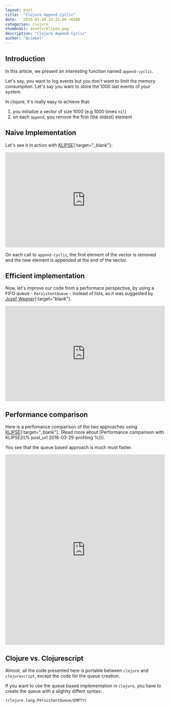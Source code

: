 ```yaml
---
layout: post
title:  "Clojure Append Cyclic"
date:   2016-03-28 12:31:46 +0200
categories: clojure
thumbnail: assets/klipse.png
description: "Clojure Append Cyclic"
author: "@viebel"
---
```


## Introduction
In this article, we present an interesting function named `append-cyclic`.

Let's say, you want to log events but you don't want to limit the memory consumption. Let's say you want to store the 1000 last events of your system.

In clojure, it's really easy to achieve that:

1. you initialize a vector of size 1000 (e.g 1000 times `nil`)
2. on each `append`, you remove the first (the oldest) element


## Naive Implementation

Let's see it in action with [KLIPSE][app-url]{:target="_blank"}:

<iframe frameborder="0" width="100%" height="300px"
    src="http://app.klipse.tech/?eval_only=1&cljs_in=(defn%20append-cyclic%5Blst%20a%5D%0A%20%20(concat%20(rest%20lst)%20%5Ba%5D))%0A%0A%0A(-%3E%20(repeat%203%20nil)%0A%20%20%20%20(append-cyclic%20%209)%0A%20%20%20%20(append-cyclic%20%2010)%0A%20%20%20%20(append-cyclic%20%2011)%0A%20%20%20%20(append-cyclic%20%2012))">
</iframe>


On each call to `append-cyclic`, the first element of the vector is removed and the new element is appended at the end of the vector.

## Efficient implementation

Now, let's improve our code from a performace perspective, by using a FIFO queue - `PersistentQueue` - instead of lists, as it was suggested by [Jozef Wagner](https://disqus.com/by/jozefwagner/){:target="blank"}.

<iframe frameborder="0" width="100%" height="300px"
    src="http://app.klipse.tech/?eval_only=1&cljs_in=(defn%20queue%0A%20%20%5Bsize%5D%0A%20%20(into%20(PersistentQueue.)%20(repeat%20size%20nil)))%0A%0A(defn%20append-cyclic-queue%0A%20%20%5Bqueue%20x%5D%0A%20%20(pop%20(conj%20queue%20x)))%0A%0A%0A(-%3E%20(queue%203)%0A%20%20%20%20(append-cyclic-queue%20%209)%0A%20%20%20%20(append-cyclic-queue%20%2010)%0A%20%20%20%20(append-cyclic-queue%20%2011)%0A%20%20%20%20(append-cyclic-queue%20%2012))">
</iframe>


## Performance comparison
Here is a perfomance comparison of the two approaches using [KLIPSE][app-url]{:target="_blank"}. (Read more about [Performance comparison with KLIPSE]({% post_url 2016-03-29-profiling %})).

You see that the queue based approach is much must faster.

<iframe frameborder="0" width="100%" height="600px"
  src="http://app.klipse.tech/?eval_only=1&cljs_in=(defn%20append-cyclic-concat%20%5Blst%20a%5D%0A%20%20(concat%20(rest%20lst)%20%5Ba%5D))%0A%0A(defn%20queue%0A%20%20%5Bsize%5D%0A%20%20(into%20(PersistentQueue.)%20(repeat%20size%20nil)))%0A%0A(defn%20append-cyclic-queue%0A%20%20%5Bqueue%20x%5D%0A%20%20(pop%20(conj%20queue%20x)))%0A%0A%0A(defn%20run%20%5Bq%20iterations%20func%5D%0A%20%20(loop%20%5Bn%200%20%0A%20%20%20%20%20%20%20%20%20q%20q%5D%0A%20%20%20%20(if%20(%3C%20n%20iterations)%0A%20%20%20%20%20%20(recur%20(inc%20n)%20(func%20q%20n))%0A%20%20%20%20%20%20q)))%0A%0A%0A%5B(with-out-str%0A%20%20(time%20(run%20(queue%20100)%201000%20append-cyclic-queue)))%0A%20(with-out-str%0A%20%20(time%20(run%20(queue%20100)%201000%20append-cyclic-concat)))%5D%0A%0A%0A%20%20%20%20%20%20">
</iframe>

## Clojure vs. Clojurescript
Almost, all the code presented here is portable between `clojure` and `clojurescript`, except the code for the queue creation.

If you want to use the queue based implementation in `clojure`, you have to create the queue with a slighlty diffent syntax:

~~~ clojure
(clojure.lang.PersistentQueue/EMPTY)
~~~

[app-url]: http://app.klipse.tech
